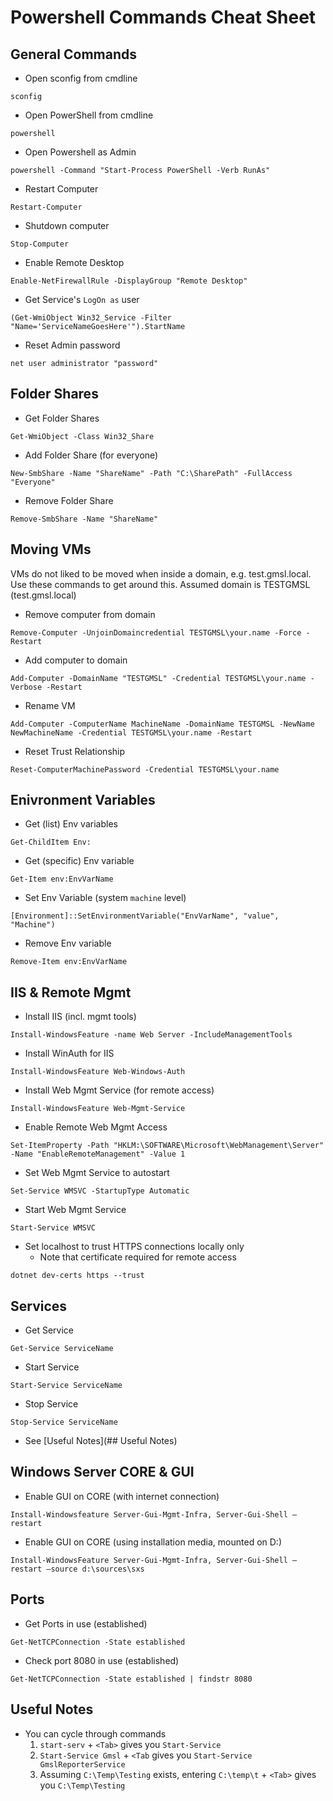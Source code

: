 # Powershell Commands Cheat Sheet

## General Commands
* Open sconfig from cmdline
```
sconfig
```
* Open PowerShell from cmdline
```
powershell
```
* Open Powershell as Admin
```
powershell -Command "Start-Process PowerShell -Verb RunAs"
```
* Restart Computer
```
Restart-Computer
```
* Shutdown computer
```
Stop-Computer
```
* Enable Remote Desktop
```
Enable-NetFirewallRule -DisplayGroup "Remote Desktop"
```
* Get Service's `LogOn as` user
```
(Get-WmiObject Win32_Service -Filter "Name='ServiceNameGoesHere'").StartName
```
* Reset Admin password
```
net user administrator "password"
```

## Folder Shares
* Get Folder Shares
```
Get-WmiObject -Class Win32_Share
```
* Add Folder Share (for everyone)
```
New-SmbShare -Name "ShareName" -Path "C:\SharePath" -FullAccess "Everyone"
```
* Remove Folder Share
```
Remove-SmbShare -Name "ShareName"
```

## Moving VMs
VMs do not liked to be moved when inside a domain, e.g. test.gmsl.local.  Use these commands to get around this.  Assumed domain is TESTGMSL (test.gmsl.local)
* Remove computer from domain
```
Remove-Computer -UnjoinDomaincredential TESTGMSL\your.name -Force -Restart
```
* Add computer to domain
```
Add-Computer -DomainName "TESTGMSL" -Credential TESTGMSL\your.name -Verbose -Restart
```
* Rename VM
```
Add-Computer -ComputerName MachineName -DomainName TESTGMSL -NewName NewMachineName -Credential TESTGMSL\your.name -Restart
```
* Reset Trust Relationship
```
Reset-ComputerMachinePassword -Credential TESTGMSL\your.name
```
## Enivronment Variables
* Get (list) Env variables
```
Get-ChildItem Env:
```
* Get (specific) Env variable
```
Get-Item env:EnvVarName
```
* Set Env Variable (system `machine` level)
```
[Environment]::SetEnvironmentVariable("EnvVarName", "value", "Machine")
```
* Remove Env variable
```
Remove-Item env:EnvVarName
```
## IIS & Remote Mgmt
* Install IIS (incl. mgmt tools)
```
Install-WindowsFeature -name Web Server -IncludeManagementTools
```
* Install WinAuth for IIS
```
Install-WindowsFeature Web-Windows-Auth
```
* Install Web Mgmt Service (for remote access)
```
Install-WindowsFeature Web-Mgmt-Service
```
* Enable Remote Web Mgmt Access
```
Set-ItemProperty -Path "HKLM:\SOFTWARE\Microsoft\WebManagement\Server" -Name "EnableRemoteManagement" -Value 1
```
* Set Web Mgmt Service to autostart
```
Set-Service WMSVC -StartupType Automatic
```
* Start Web Mgmt Service
```
Start-Service WMSVC
```
* Set localhost to trust HTTPS connections locally only
    * Note that certificate required for remote access
```
dotnet dev-certs https --trust
```
## Services
* Get Service
```
Get-Service ServiceName
```
* Start Service
```
Start-Service ServiceName
```
* Stop Service
```
Stop-Service ServiceName
```
* See [Useful Notes](## Useful Notes)
## Windows Server CORE & GUI
* Enable GUI on CORE (with internet connection)
```
Install-Windowsfeature Server-Gui-Mgmt-Infra, Server-Gui-Shell –restart
```
* Enable GUI on CORE (using installation media, mounted on D:\)
```
Install-WindowsFeature Server-Gui-Mgmt-Infra, Server-Gui-Shell –restart –source d:\sources\sxs
```
## Ports
* Get Ports in use (established)
```
Get-NetTCPConnection -State established
```
* Check port 8080 in use (established)
```
Get-NetTCPConnection -State established | findstr 8080
```
## Useful Notes
* You can cycle through commands
    1. `start-serv` + `<Tab>` gives you `Start-Service`
    1. `Start-Service Gmsl` + `<Tab` gives you `Start-Service GmslReporterService`
    1. Assuming `C:\Temp\Testing` exists, entering `C:\temp\t` + `<Tab>` gives you `C:\Temp\Testing`
